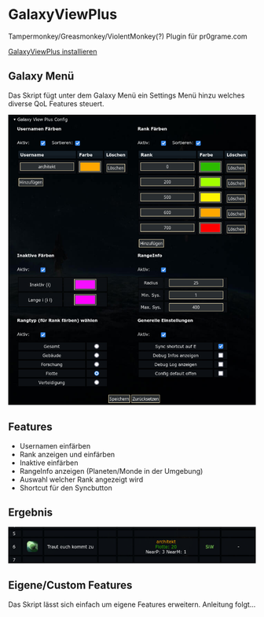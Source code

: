 # GalaxyViewPlus 

Tampermonkey/Greasmonkey/ViolentMonkey(?) Plugin für pr0grame.com 

[GalaxyViewPlus installieren](https://raw.githubusercontent.com/ArchitektApx/GalaxyViewPlus/master/GalaxyViewPlus.user.js)
## Galaxy Menü

Das Skript fügt unter dem Galaxy Menü ein Settings Menü hinzu welches diverse QoL Features steuert.

![galaxyiewmenu](media/galaxyviewmenu.png)

## Features

- Usernamen einfärben
- Rank anzeigen und einfärben
- Inaktive einfärben
- RangeInfo anzeigen (Planeten/Monde in der Umgebung)
- Auswahl welcher Rank angezeigt wird 
- Shortcut für den Syncbutton

## Ergebnis

![result](media/result.png)

## Eigene/Custom Features

Das Skript lässt sich einfach um eigene Features erweitern. Anleitung folgt...